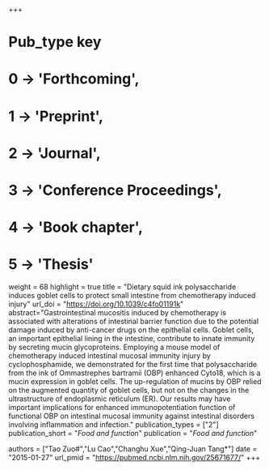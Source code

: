 +++
# Pub_type key
# 0 -> 'Forthcoming',
# 1 -> 'Preprint',
# 2 -> 'Journal',
# 3 -> 'Conference Proceedings',
# 4 -> 'Book chapter',
# 5 -> 'Thesis'

weight = 68
highlight = true
title = "Dietary squid ink polysaccharide induces goblet cells to protect small intestine from chemotherapy induced injury"
url_doi = "https://doi.org/10.1039/c4fo01191k"
abstract="Gastrointestinal mucositis induced by chemotherapy is associated with alterations of intestinal barrier function due to the potential damage induced by anti-cancer drugs on the epithelial cells. Goblet cells, an important epithelial lining in the intestine, contribute to innate immunity by secreting mucin glycoproteins. Employing a mouse model of chemotherapy induced intestinal mucosal immunity injury by cyclophosphamide, we demonstrated for the first time that polysaccharide from the ink of Ommastrephes bartramii (OBP) enhanced Cyto18, which is a mucin expression in goblet cells. The up-regulation of mucins by OBP relied on the augmented quantity of goblet cells, but not on the changes in the ultrastructure of endoplasmic reticulum (ER). Our results may have important implications for enhanced immunopotentiation function of functional OBP on intestinal mucosal immunity against intestinal disorders involving inflammation and infection."
publication_types = ["2"]
publication_short = "*Food and function*"
publication = "*Food and function*"

authors = ["Tao Zuo#","Lu Cao","Changhu Xue","Qing-Juan Tang*"]
date = "2015-01-27"
url_pmid = "https://pubmed.ncbi.nlm.nih.gov/25671677/"
+++
